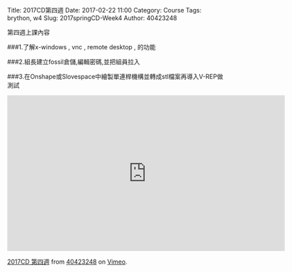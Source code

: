 Title: 2017CD第四週
Date: 2017-02-22 11:00
Category: Course
Tags: brython, w4
Slug: 2017springCD-Week4
Author: 40423248


第四週上課內容

###1.了解x-windows , vnc , remote desktop , 的功能

###2.組長建立fossil倉儲,編輯密碼,並把組員拉入

###3.在Onshape或Slovespace中繪製單連桿機構並轉成stl檔案再導入V-REP做測試

<iframe src="https://player.vimeo.com/video/212761593" width="640" height="359" frameborder="0" webkitallowfullscreen mozallowfullscreen allowfullscreen></iframe>
<p><a href="https://vimeo.com/212761593">2017CD 第四週</a> from <a href="https://vimeo.com/user46447136">40423248</a> on <a href="https://vimeo.com">Vimeo</a>.</p>


